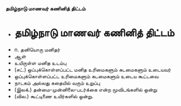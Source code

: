 **தமிழ்நாடு மாணவர் கணினித் திட்டம்**
- # தமிழ்நாடு மாணவர் கணினித் திட்டம்
- n. தனியொரு மனிதர்
- ஆள்
- உயிருள்ள மனித உடம்பு
- (சட்.) ஒப்புக்கொள்ளப்பட்ட மனித உரிமைகளும் கடமைகளும் உடையவர்
- ஒப்புக்கொள்ளப்பட்ட உரிமைகளும் கடமைகளும் உடைய கூட்டவை
- நாடகம் அல்லது கதையில் வரும் உறுப்பு
- (இலக்.) தன்மை-முன்னிலை-படர்க்கை என்ற மூவிடங்களில் ஒன்று
- (வில.) கூட்டிணை உயிர்களில் ஒன்று.

